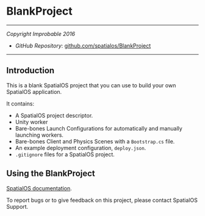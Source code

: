 # BlankProject
---

*Copyright Improbable 2016*

- *GitHub Repository*: [github.com/spatialos/BlankProject](https://github.com/spatialos/BlankProject)

---

## Introduction

This is a blank SpatialOS project that you can use to build your own SpatialOS application.

It contains:

* A SpatialOS project descriptor.
* Unity worker
* Bare-bones Launch Configurations for automatically and manually launching workers.
* Bare-bones Client and Physics Scenes with a `Bootstrap.cs` file.
* An example deployment configuration, `deploy.json`.
* `.gitignore` files for a SpatialOS project.

## Using the BlankProject

[SpatialOS documentation](https://spatialos.improbable.io/docs/).

To report bugs or to give feedback on this project, please contact SpatialOS Support.
